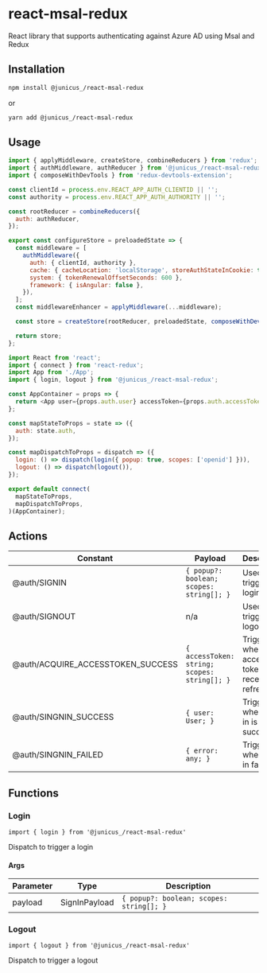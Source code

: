# react-msal-redux

React library that supports authenticating against Azure AD using Msal and Redux

## Installation

```sh
npm install @junicus_/react-msal-redux
```

or

```sh
yarn add @junicus_/react-msal-redux
```

## Usage

```js
import { applyMiddleware, createStore, combineReducers } from 'redux';
import { authMiddleware, authReducer } from '@junicus_/react-msal-redux';
import { composeWithDevTools } from 'redux-devtools-extension';

const clientId = process.env.REACT_APP_AUTH_CLIENTID || '';
const authority = process.env.REACT_APP_AUTH_AUTHORITY || '';

const rootReducer = combineReducers({
  auth: authReducer,
});

export const configureStore = preloadedState => {
  const middleware = [
    authMiddleware({
      auth: { clientId, authority },
      cache: { cacheLocation: 'localStorage', storeAuthStateInCookie: true },
      system: { tokenRenewalOffsetSeconds: 600 },
      framework: { isAngular: false },
    }),
  ];
  const middlewareEnhancer = applyMiddleware(...middleware);

  const store = createStore(rootReducer, preloadedState, composeWithDevTools(middlewareEnhancer));

  return store;
};
```

```js
import React from 'react';
import { connect } from 'react-redux';
import App from './App';
import { login, logout } from '@junicus_/react-msal-redux';

const AppContainer = props => {
  return <App user={props.auth.user} accessToken={props.auth.accessToken} login={props.login} logout={props.logout} />;
};

const mapStateToProps = state => ({
  auth: state.auth,
});

const mapDispatchToProps = dispatch => ({
  login: () => dispatch(login({ popup: true, scopes: ['openid'] })),
  logout: () => dispatch(logout()),
});

export default connect(
  mapStateToProps,
  mapDispatchToProps,
)(AppContainer);
```

## Actions

| Constant                          | Payload                                      | Description                                       |
| --------------------------------- | -------------------------------------------- | ------------------------------------------------- |
| @auth/SIGNIN                      | `{ popup?: boolean; scopes: string[]; }`     | Used to trigger a loging                          |
| @auth/SIGNOUT                     | n/a                                          | Used to trigger a logout                          |
| @auth/ACQUIRE_ACCESSTOKEN_SUCCESS | `{ accessToken: string; scopes: string[]; }` | Triggered when access token received or refreshed |
| @auth/SINGNIN_SUCCESS             | `{ user: User; }`                            | Triggered when sign in is successful              |
| @auth/SINGNIN_FAILED              | `{ error: any; }`                            | Triggered when sign in failed                     |

## Functions

### Login

`import { login } from '@junicus_/react-msal-redux'`

Dispatch to trigger a login

#### Args

| Parameter | Type          | Description                              |
| --------- | ------------- | ---------------------------------------- |
| payload   | SignInPayload | `{ popup?: boolean; scopes: string[]; }` |

### Logout

`import { logout } from '@junicus_/react-msal-redux'`

Dispatch to trigger a logout

